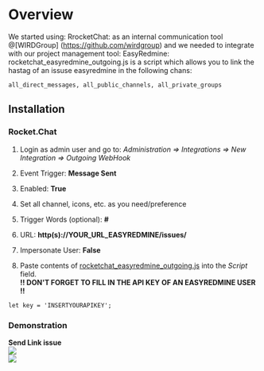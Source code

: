 # Overview
We started using: RrocketChat: as an internal communication tool @[WIRDGroup] (https://github.com/wirdgroup) and we needed to integrate with our project management tool: EasyRedmine:<br>
rocketchat_easyredmine_outgoing.js is a script which allows you to link the hastag of an issuse easyredmine in the following chans:
```
all_direct_messages, all_public_channels, all_private_groups
```

## Installation

### Rocket.Chat

1. Login as admin user and go to:
_Administration => Integrations => New Integration => Outgoing WebHook_

2. Event Trigger: **Message Sent**

3. Enabled: **True**

4. Set all channel, icons, etc. as you need/preference

5. Trigger Words (optional): **#**

6. URL: **http(s)://YOUR_URL_EASYREDMINE/issues/**

7. Impersonate User: **False**

8. Paste contents of [rocketchat_easyredmine_outgoing.js](https://github.com/wirdgroup/rocketchat-easyredmine/blob/master/rocketchat_easyredmine_outgoing.js) into the _Script_ field. <br>**!! DON'T FORGET TO FILL IN THE API KEY OF AN EASYREDMINE USER !!**
```
let key = 'INSERTYOURAPIKEY';
```

### Demonstration
**Send Link issue**<br>
<img src=https://github.com/wirdgroup/rocketchat-easyredmine/blob/master/screenshots/rocketchat_easyredmine_1.png><br>
<img src=https://github.com/wirdgroup/rocketchat-easyredmine/blob/master/screenshots/rocketchat_easyredmine_2.png>
